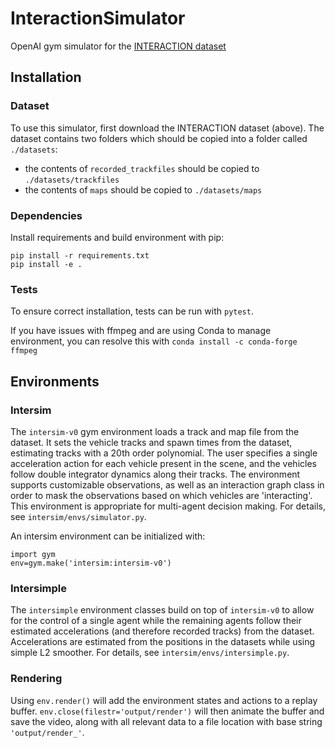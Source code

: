 # InteractionSimulator
OpenAI gym simulator for the [INTERACTION dataset](https://interaction-dataset.com/)

## Installation

### Dataset

To use this simulator, first download the INTERACTION dataset (above). The dataset contains two folders which should be copied into a folder called ``./datasets``: 
  - the contents of ``recorded_trackfiles`` should be copied to ``./datasets/trackfiles``
  - the contents of ``maps`` should be copied to ``./datasets/maps``

### Dependencies

Install requirements and build environment with pip:

```
pip install -r requirements.txt
pip install -e .
```

### Tests

To ensure correct installation, tests can be run with ``pytest``.

If you have issues with ffmpeg and are using Conda to manage environment, you can resolve this with ``conda install -c conda-forge ffmpeg``

## Environments

### Intersim

The ``intersim-v0`` gym environment loads a track and map file from the dataset. It sets the vehicle tracks and spawn times from the dataset, estimating tracks with a 20th order polynomial. The user specifies a single acceleration action for each vehicle present in the scene, and the vehicles follow double integrator dynamics along their tracks. The environment supports customizable observations, as well as an interaction graph class in order to mask the observations based on which vehicles are 'interacting'. This environment is appropriate for multi-agent decision making. For details, see ``intersim/envs/simulator.py``.

An intersim environment can be initialized with: 
```
import gym
env=gym.make('intersim:intersim-v0')
```

### Intersimple

The ``intersimple`` environment classes build on top of ``intersim-v0`` to allow for the control of a single agent while the remaining agents follow their estimated accelerations (and therefore recorded tracks) from the dataset. Accelerations are estimated from the positions in the datasets while using simple L2 smoother. For details, see ``intersim/envs/intersimple.py``.

### Rendering

Using ``env.render()`` will add the environment states and actions to a replay buffer. ``env.close(filestr='output/render')`` will then animate the buffer and save the video, along with all relevant data to a file location with base string ``'output/render_'``.